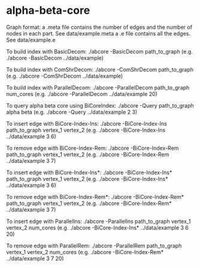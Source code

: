 # alpha-beta-core
Graph format:
a .meta file contains the number of edges and the number of nodes in each part. See data/example.meta
a .e file contains all the edges. See data/example.e

To build index with BasicDecom:
./abcore -BasicDecom path_to_graph (e.g. ./abcore -BasicDecom ../data/example)

To build index with ComShrDecom:
./abcore -ComShrDecom path_to_graph (e.g. ./abcore -ComShrDecom ../data/example)

To build index with ParallelDecom:
./abcore -ParallelDecom path_to_graph num_cores (e.g. ./abcore -ParallelDecom ../data/example 20)

To query alpha beta core using BiCoreIndex:
./abcore -Query path_to_graph alpha beta (e.g. ./abcore -Query ../data/example 2 3)

To insert edge with BiCore-Index-Ins:
./abcore -BiCore-Index-Ins path_to_graph vertex_1 vertex_2 (e.g. ./abcore -BiCore-Index-Ins ../data/example 3 6)

To remove edge with BiCore-Index-Rem:
./abcore -BiCore-Index-Rem path_to_graph vertex_1 vertex_2 (e.g. ./abcore -BiCore-Index-Rem ../data/example 3 7)

To insert edge with BiCore-Index-Ins*:
./abcore -BiCore-Index-Ins* path_to_graph vertex_1 vertex_2 (e.g. ./abcore -BiCore-Index-Ins* ../data/example 3 6)

To remove edge with BiCore-Index-Rem*:
./abcore -BiCore-Index-Rem* path_to_graph vertex_1 vertex_2 (e.g. ./abcore -BiCore-Index-Rem* ../data/example 3 7)

To insert edge with ParallelIns:
./abcore -ParallelIns path_to_graph vertex_1 vertex_2 num_cores (e.g. ./abcore -BiCore-Index-Ins* ../data/example 3 6 20)

To remove edge with ParallelRem:
./abcore -ParallelRem path_to_graph vertex_1 vertex_2 num_cores (e.g. ./abcore -BiCore-Index-Rem* ../data/example 3 7 20)
